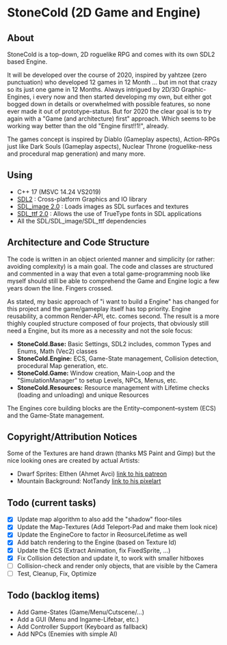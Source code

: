 StoneCold (2D Game and Engine)
==============================

About
-----

StoneCold is a top-down, 2D roguelike RPG and comes with its own SDL2 based Engine. 

It will be developed over the course of 2020, inspired by yahtzee (zero punctuation) who developed 12 games in 12 Month ... but im not that crazy so its just one game in 12 Months. Always intrigued by 2D/3D Graphic-Engines, i every now and then started developing my own, but either got bogged down in details or overwhelmed with possible features, so none ever made it out of prototype-status. But for 2020 the clear goal is to try again with a "Game (and architecture) first" approach. Which seems to be working way better than the old "Engine first!!1!", already.

The games concept is inspired by Diablo (Gameplay aspects), Action-RPGs just like Dark Souls (Gameplay aspects), Nuclear Throne (roguelike-ness and procedural map generation) and many more.

Using
-----

- C++ 17 (MSVC 14.24 VS2019)
- [SDL2](https://www.libsdl.org/index.php) : Cross-platform Graphics and IO library
- [SDL_image 2.0](https://www.libsdl.org/projects/SDL_image/) : Loads images as SDL surfaces and textures
- [SDL_ttf 2.0](https://www.libsdl.org/projects/SDL_ttf/) : Allows the use of TrueType fonts in SDL applications
- All the SDL/SDL_image/SDL_ttf dependencies

Architecture and Code Structure
-------------------------------

The code is written in an object oriented manner and simplicity (or rather: avoiding complexity) is a main goal. The code and classes are structured and commented in a way that even a total game-programming noob like myself should still be able to comprehend the Game and Engine logic a few years down the line. Fingers crossed.

As stated, my basic approach of "i want to build a Engine" has changed for this project and the game/gameplay itself has top priority. Engine reusability, a common Render-API, etc. comes second. The result is a more thighly coupled structure composed of four projects, that obviously still need a Engine, but its more as a necessity and not the sole focus:
- <b>StoneCold.Base:</b> Basic Settings, SDL2 includes, common Types and Enums, Math (Vec2) classes
- <b>StoneCold.Engine:</b> ECS, Game-State management, Collision detection, procedural Map generation, etc.
- <b>StoneCold.Game:</b> Window creation, Main-Loop and the "SimulationManager" to setup Levels, NPCs, Menus, etc.
- <b>StoneCold.Resources:</b> Resource management with Lifetime checks (loading and unloading) and unique Resources

The Engines core building blocks are the Entity–component–system (ECS) and the Game-State management. 


Copyright/Attribution Notices
-----------------------------

Some of the Textures are hand drawn (thanks MS Paint and Gimp) but the nice looking ones are created by actual Artists:

- Dwarf Sprites: Elthen (Ahmet Avci) [link to his patreon](https://www.patreon.com/elthen)
- Mountain Background: NotTandy [link to his pixelart](https://www.pixilart.com/nottandy)

Todo (current tasks)
--------------------

- [x] Update map algorithm to also add the "shadow" floor-tiles
- [x] Update the Map-Textures (Add Teleport-Pad and make them look nice)
- [x] Update the EngineCore to factor in ReosurceLifetime as well
- [x] Add batch rendering to the Engine (based on Texture Id)
- [x] Update the ECS (Extract Animation, fix FixedSprite, ...)
- [x] Fix Collision detection and update it, to work with smaller hitboxes
- [ ] Collision-check and render only objects, that are visible by the Camera
- [ ] Test, Cleanup, Fix, Optimize

Todo (backlog items)
--------------------
- Add Game-States (Game/Menu/Cutscene/...)
- Add a GUI (Menu and Ingame-Lifebar, etc.)
- Add Controller Support (Keyboard as fallback)
- Add NPCs (Enemies with simple AI)
